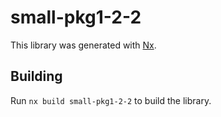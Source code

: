 # small-pkg1-2-2

This library was generated with [Nx](https://nx.dev).

## Building

Run `nx build small-pkg1-2-2` to build the library.
